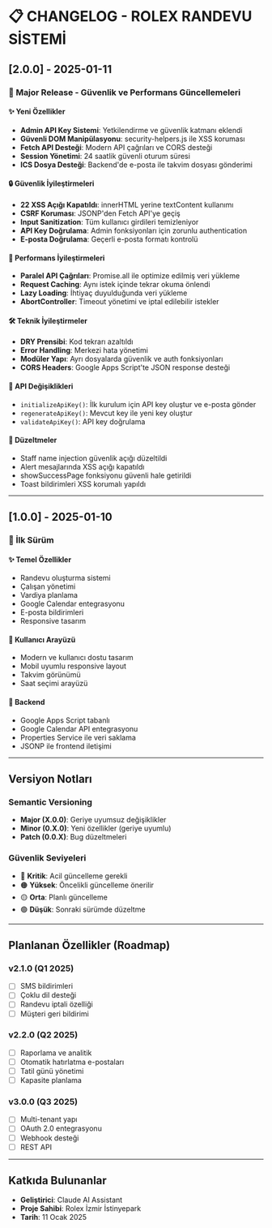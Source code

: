 # 📋 CHANGELOG - ROLEX RANDEVU SİSTEMİ

## [2.0.0] - 2025-01-11

### 🎯 Major Release - Güvenlik ve Performans Güncellemeleri

#### ✨ Yeni Özellikler
- **Admin API Key Sistemi**: Yetkilendirme ve güvenlik katmanı eklendi
- **Güvenli DOM Manipülasyonu**: security-helpers.js ile XSS koruması
- **Fetch API Desteği**: Modern API çağrıları ve CORS desteği
- **Session Yönetimi**: 24 saatlik güvenli oturum süresi
- **ICS Dosya Desteği**: Backend'de e-posta ile takvim dosyası gönderimi

#### 🔒 Güvenlik İyileştirmeleri
- **22 XSS Açığı Kapatıldı**: innerHTML yerine textContent kullanımı
- **CSRF Koruması**: JSONP'den Fetch API'ye geçiş
- **Input Sanitization**: Tüm kullanıcı girdileri temizleniyor
- **API Key Doğrulama**: Admin fonksiyonları için zorunlu authentication
- **E-posta Doğrulama**: Geçerli e-posta formatı kontrolü

#### 🚀 Performans İyileştirmeleri
- **Paralel API Çağrıları**: Promise.all ile optimize edilmiş veri yükleme
- **Request Caching**: Aynı istek içinde tekrar okuma önlendi
- **Lazy Loading**: İhtiyaç duyulduğunda veri yükleme
- **AbortController**: Timeout yönetimi ve iptal edilebilir istekler

#### 🛠️ Teknik İyileştirmeler
- **DRY Prensibi**: Kod tekrarı azaltıldı
- **Error Handling**: Merkezi hata yönetimi
- **Modüler Yapı**: Ayrı dosyalarda güvenlik ve auth fonksiyonları
- **CORS Headers**: Google Apps Script'te JSON response desteği

#### 📝 API Değişiklikleri
- `initializeApiKey()`: İlk kurulum için API key oluştur ve e-posta gönder
- `regenerateApiKey()`: Mevcut key ile yeni key oluştur
- `validateApiKey()`: API key doğrulama

#### 🐛 Düzeltmeler
- Staff name injection güvenlik açığı düzeltildi
- Alert mesajlarında XSS açığı kapatıldı
- showSuccessPage fonksiyonu güvenli hale getirildi
- Toast bildirimleri XSS korumalı yapıldı

---

## [1.0.0] - 2025-01-10

### 🎉 İlk Sürüm

#### ✨ Temel Özellikler
- Randevu oluşturma sistemi
- Çalışan yönetimi
- Vardiya planlama
- Google Calendar entegrasyonu
- E-posta bildirimleri
- Responsive tasarım

#### 📱 Kullanıcı Arayüzü
- Modern ve kullanıcı dostu tasarım
- Mobil uyumlu responsive layout
- Takvim görünümü
- Saat seçimi arayüzü

#### 🔧 Backend
- Google Apps Script tabanlı
- Google Calendar API entegrasyonu
- Properties Service ile veri saklama
- JSONP ile frontend iletişimi

---

## Versiyon Notları

### Semantic Versioning
- **Major (X.0.0)**: Geriye uyumsuz değişiklikler
- **Minor (0.X.0)**: Yeni özellikler (geriye uyumlu)
- **Patch (0.0.X)**: Bug düzeltmeleri

### Güvenlik Seviyeleri
- 🔴 **Kritik**: Acil güncelleme gerekli
- 🟠 **Yüksek**: Öncelikli güncelleme önerilir
- 🟡 **Orta**: Planlı güncelleme
- 🟢 **Düşük**: Sonraki sürümde düzeltme

---

## Planlanan Özellikler (Roadmap)

### v2.1.0 (Q1 2025)
- [ ] SMS bildirimleri
- [ ] Çoklu dil desteği
- [ ] Randevu iptali özelliği
- [ ] Müşteri geri bildirimi

### v2.2.0 (Q2 2025)
- [ ] Raporlama ve analitik
- [ ] Otomatik hatırlatma e-postaları
- [ ] Tatil günü yönetimi
- [ ] Kapasite planlama

### v3.0.0 (Q3 2025)
- [ ] Multi-tenant yapı
- [ ] OAuth 2.0 entegrasyonu
- [ ] Webhook desteği
- [ ] REST API

---

## Katkıda Bulunanlar
- **Geliştirici**: Claude AI Assistant
- **Proje Sahibi**: Rolex İzmir İstinyepark
- **Tarih**: 11 Ocak 2025